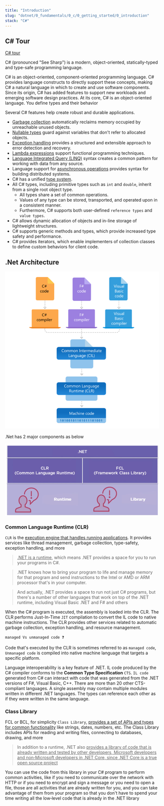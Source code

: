 ```yaml
---
title: "Introduction"
slug: "dotnet/0_fundamentals/0_c/0_getting_started/0_introduction"
stack: "C#"
---
```


## C# Tour
[C# tour](https://learn.microsoft.com/en-us/dotnet/csharp/tour-of-csharp/)

C# (pronounced "See Sharp") is a modern, object-oriented, statically-typed and type-safe programming language.

C# is an object-oriented, component-oriented programming language. C# provides language constructs to directly support these concepts, making C# a natural language in which to create and use software components. Since its origin, C# has added features to support new workloads and emerging software design practices. At its core, C# is an object-oriented language. You define types and their behavior

Several C# features help create robust and durable applications. 
- [Garbage collection](https://learn.microsoft.com/en-us/dotnet/standard/garbage-collection/) automatically reclaims memory occupied by unreachable unused objects. 
- [Nullable types](https://learn.microsoft.com/en-us/dotnet/csharp/nullable-references) guard against variables that don't refer to allocated objects. 
- [Exception handling](https://learn.microsoft.com/en-us/dotnet/csharp/fundamentals/exceptions/) provides a structured and extensible approach to error detection and recovery. 
- [Lambda expressions](https://learn.microsoft.com/en-us/dotnet/csharp/language-reference/operators/lambda-expressions) support functional programming techniques. 
- [Language Integrated Query (LINQ)](https://learn.microsoft.com/en-us/dotnet/csharp/linq/) syntax creates a common pattern for working with data from any source. 
- Language support for [asynchronous operations](https://learn.microsoft.com/en-us/dotnet/csharp/asynchronous-programming/) provides syntax for building distributed systems. 
- C# has a unified [type system](https://learn.microsoft.com/en-us/dotnet/csharp/fundamentals/types/). 
- All C# types, including primitive types such as `int` and `double`, inherit from a single root object type. 
    - All types share a set of common operations. 
    - Values of any type can be stored, transported, and operated upon in a consistent manner. 
    - Furthermore, C# supports both user-defined `reference types` and `value types`. 
- C# allows dynamic allocation of objects and in-line storage of lightweight structures. 
- C# supports generic methods and types, which provide increased type safety and performance. 
- C# provides iterators, which enable implementers of collection classes to define custom behaviors for client code.

## .Net Architecture
![.Net Arch](../../../../../../src/images/dotnet/fundamentals/b3.png)

.Net has 2 major components as below

![.Net components](../../../../../../src/images/dotnet/fundamentals/b4.png)

### Common Language Runtime (CLR) 
`CLR` is the <ins>execution engine that handles running applications</ins>. It provides services like thread management, garbage collection, type-safety, exception handling, and more
> <ins>.NET is a runtime</ins>, which means .NET provides a space for you to run your programs in C#.

> .NET knows how to bring your program to life and manage memory for that program and send instructions to the Intel or AMD or ARM processor that's in your computer.

> And actually, .NET provides a space to run not just C# programs, but there's a number of other languages that work on top of the .NET runtime, including Visual Basic .NET and F# and others 

When the C# program is executed, the assembly is loaded into the CLR. The CLR performs Just-In-Time `JIT` compilation to convert the IL code to native machine instructions. The CLR provides other services related to automatic garbage collection, exception handling, and resource management. 

`managed Vs unmanaged code ❓`

Code that's executed by the CLR is sometimes referred to as `managed code`, `Unmanaged code` is compiled into native machine language that targets a specific platform.

Language interoperability is a key feature of .NET. IL code produced by the C# compiler conforms to the **Common Type Specification** `CTS`. `IL code` generated from C# can interact with code that was generated from the .NET versions of F#, Visual Basic, C++. There are more than 20 other CTS-compliant languages. A single assembly may contain multiple modules written in different .NET languages. The types can reference each other as if they were written in the same language.

### Class Library 
FCL or BCL, for simplicity `Class Library`, <ins>provides a set of APIs and types for common functionality</ins> like strings, dates, numbers, etc. The Class Library includes APIs for reading and writing files, connecting to databases, drawing, and more
> In addition to a runtime, .NET also <ins>provides a library of code that is already written and tested by other developers, Microsoft developers and non‑Microsoft developers in .NET Core, since .NET Core is a true open source project</ins>

You can use the code from this library in your C# program to perform common activities, like if you need to communicate over the network with HTTP or if you need to encrypt and sign a message or you need to open a file, those are all activities that are already written for you, and you can take advantage of them from your program so that you don't have to spend your time writing all the low‑level code that is already in the .NET library
